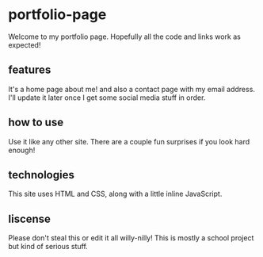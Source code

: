 # portfolio-page
Welcome to my portfolio page. Hopefully all the code and links work as expected!

## features
It's a home page about me! and also a contact page with my email address. I'll update it later once I get some social media stuff in order.

## how to use
Use it like any other site. There are a couple fun surprises if you look hard enough!

## technologies
This site uses HTML and CSS, along with a little inline JavaScript.

## liscense
Please don't steal this or edit it all willy-nilly! This is mostly a school project but kind of serious stuff.
